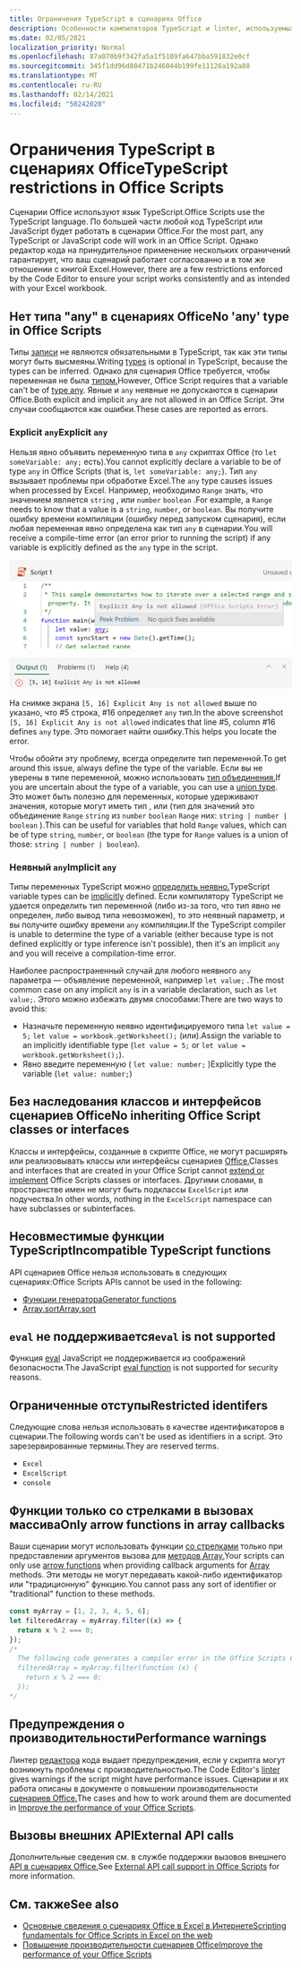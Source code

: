 ```yaml
---
title: Ограничения TypeScript в сценариях Office
description: Особенности компиляторов TypeScript и linter, используемых редактором кода сценариев Office.
ms.date: 02/05/2021
localization_priority: Normal
ms.openlocfilehash: 87a070b9f342fa5a1f5109fa647bba591832e0cf
ms.sourcegitcommit: 345f1dd96d80471b246044b199fe11126a192a88
ms.translationtype: MT
ms.contentlocale: ru-RU
ms.lasthandoff: 02/14/2021
ms.locfileid: "50242020"
---
```

# <a name="typescript-restrictions-in-office-scripts"></a><span data-ttu-id="27671-103">Ограничения TypeScript в сценариях Office</span><span class="sxs-lookup"><span data-stu-id="27671-103">TypeScript restrictions in Office Scripts</span></span>

<span data-ttu-id="27671-104">Сценарии Office используют язык TypeScript.</span><span class="sxs-lookup"><span data-stu-id="27671-104">Office Scripts use the TypeScript language.</span></span> <span data-ttu-id="27671-105">По большей части любой код TypeScript или JavaScript будет работать в сценарии Office.</span><span class="sxs-lookup"><span data-stu-id="27671-105">For the most part, any TypeScript or JavaScript code will work in an Office Script.</span></span> <span data-ttu-id="27671-106">Однако редактор кода на принудительное применение нескольких ограничений гарантирует, что ваш сценарий работает согласованно и в том же отношении с книгой Excel.</span><span class="sxs-lookup"><span data-stu-id="27671-106">However, there are a few restrictions enforced by the Code Editor to ensure your script works consistently and as intended with your Excel workbook.</span></span>

## <a name="no-any-type-in-office-scripts"></a><span data-ttu-id="27671-107">Нет типа "any" в сценариях Office</span><span class="sxs-lookup"><span data-stu-id="27671-107">No 'any' type in Office Scripts</span></span>

<span data-ttu-id="27671-108">Типы [записи](https://www.typescriptlang.org/docs/handbook/typescript-in-5-minutes.html) не являются обязательными в TypeScript, так как эти типы могут быть высмеяны.</span><span class="sxs-lookup"><span data-stu-id="27671-108">Writing [types](https://www.typescriptlang.org/docs/handbook/typescript-in-5-minutes.html) is optional in TypeScript, because the types can be inferred.</span></span> <span data-ttu-id="27671-109">Однако для сценария Office требуется, чтобы переменная не была [типом.](https://www.typescriptlang.org/docs/handbook/basic-types.html#any)</span><span class="sxs-lookup"><span data-stu-id="27671-109">However, Office Script requires that a variable can't be of [type any](https://www.typescriptlang.org/docs/handbook/basic-types.html#any).</span></span> <span data-ttu-id="27671-110">Явные и `any` неявные не допускаются в сценарии Office.</span><span class="sxs-lookup"><span data-stu-id="27671-110">Both explicit and implicit `any` are not allowed in an Office Script.</span></span> <span data-ttu-id="27671-111">Эти случаи сообщаются как ошибки.</span><span class="sxs-lookup"><span data-stu-id="27671-111">These cases are reported as errors.</span></span>

### <a name="explicit-any"></a><span data-ttu-id="27671-112">Explicit `any`</span><span class="sxs-lookup"><span data-stu-id="27671-112">Explicit `any`</span></span>

<span data-ttu-id="27671-113">Нельзя явно объявить переменную типа в `any` скриптах Office (то `let someVariable: any;` есть).</span><span class="sxs-lookup"><span data-stu-id="27671-113">You cannot explicitly declare a variable to be of type `any` in Office Scripts (that is, `let someVariable: any;`).</span></span> <span data-ttu-id="27671-114">Тип `any` вызывает проблемы при обработке Excel.</span><span class="sxs-lookup"><span data-stu-id="27671-114">The `any` type causes issues when processed by Excel.</span></span> <span data-ttu-id="27671-115">Например, необходимо `Range` знать, что значением является `string` , или `number` `boolean` .</span><span class="sxs-lookup"><span data-stu-id="27671-115">For example, a `Range` needs to know that a value is a `string`, `number`, or `boolean`.</span></span> <span data-ttu-id="27671-116">Вы получите ошибку времени компиляции (ошибку перед запуском сценария), если любая переменная явно определена как тип `any` в сценарии.</span><span class="sxs-lookup"><span data-stu-id="27671-116">You will receive a compile-time error (an error prior to running the script) if any variable is explicitly defined as the `any` type in the script.</span></span>

![Явное сообщение в тексте наведении курсоров редактора кода](../images/explicit-any-editor-message.png)

![Явное сообщение об ошибке в окне консоли](../images/explicit-any-error-message.png)

<span data-ttu-id="27671-119">На снимке экрана `[5, 16] Explicit Any is not allowed` выше по указано, что #5 строка, #16 определяет `any` тип.</span><span class="sxs-lookup"><span data-stu-id="27671-119">In the above screenshot `[5, 16] Explicit Any is not allowed` indicates that line #5, column #16 defines `any` type.</span></span> <span data-ttu-id="27671-120">Это помогает найти ошибку.</span><span class="sxs-lookup"><span data-stu-id="27671-120">This helps you locate the error.</span></span>

<span data-ttu-id="27671-121">Чтобы обойти эту проблему, всегда определите тип переменной.</span><span class="sxs-lookup"><span data-stu-id="27671-121">To get around this issue, always define the type of the variable.</span></span> <span data-ttu-id="27671-122">Если вы не уверены в типе переменной, можно использовать [тип объединения.](https://www.typescriptlang.org/docs/handbook/unions-and-intersections.html)</span><span class="sxs-lookup"><span data-stu-id="27671-122">If you are uncertain about the type of a variable, you can use a [union type](https://www.typescriptlang.org/docs/handbook/unions-and-intersections.html).</span></span> <span data-ttu-id="27671-123">Это может быть полезно для переменных, которые удерживают значения, которые могут иметь тип , или (тип для значений это объединение `Range` `string` из `number` `boolean` `Range` них: `string | number | boolean` ).</span><span class="sxs-lookup"><span data-stu-id="27671-123">This can be useful for variables that hold `Range` values, which can be of type `string`, `number`, or `boolean` (the type for `Range` values is a union of those: `string | number | boolean`).</span></span>

### <a name="implicit-any"></a><span data-ttu-id="27671-124">Неявный `any`</span><span class="sxs-lookup"><span data-stu-id="27671-124">Implicit `any`</span></span>

<span data-ttu-id="27671-125">Типы переменных TypeScript можно [определить неявно.](https://www.typescriptlang.org/docs/handbook/type-inference.html)</span><span class="sxs-lookup"><span data-stu-id="27671-125">TypeScript variable types can be [implicitly](https://www.typescriptlang.org/docs/handbook/type-inference.html) defined.</span></span> <span data-ttu-id="27671-126">Если компилятору TypeScript не удается определить тип переменной (либо из-за того, что тип явно не определен, либо вывод типа невозможен), то это неявный параметр, и вы получите ошибку времени `any` компиляции.</span><span class="sxs-lookup"><span data-stu-id="27671-126">If the TypeScript compiler is unable to determine the type of a variable (either because type is not defined explicitly or type inference isn't possible), then it's an implicit `any` and you will receive a compilation-time error.</span></span>

<span data-ttu-id="27671-127">Наиболее распространенный случай для любого неявного `any` параметра — объявление переменной, например `let value;` .</span><span class="sxs-lookup"><span data-stu-id="27671-127">The most common case on any implicit `any` is in a variable declaration, such as `let value;`.</span></span> <span data-ttu-id="27671-128">Этого можно избежать двумя способами:</span><span class="sxs-lookup"><span data-stu-id="27671-128">There are two ways to avoid this:</span></span>

* <span data-ttu-id="27671-129">Назначьте переменную неявно идентифицируемого типа `let value = 5;` `let value = workbook.getWorksheet();` (или).</span><span class="sxs-lookup"><span data-stu-id="27671-129">Assign the variable to an implicitly identifiable type (`let value = 5;` or `let value = workbook.getWorksheet();`).</span></span>
* <span data-ttu-id="27671-130">Явно введите переменную ( `let value: number;` )</span><span class="sxs-lookup"><span data-stu-id="27671-130">Explicitly type the variable (`let value: number;`)</span></span>

## <a name="no-inheriting-office-script-classes-or-interfaces"></a><span data-ttu-id="27671-131">Без наследования классов и интерфейсов сценариев Office</span><span class="sxs-lookup"><span data-stu-id="27671-131">No inheriting Office Script classes or interfaces</span></span>

<span data-ttu-id="27671-132">Классы и интерфейсы, созданные в скрипте Office, не могут расширять или реализовывать классы или интерфейсы сценариев [Office.](https://www.typescriptlang.org/docs/handbook/classes.html#inheritance)</span><span class="sxs-lookup"><span data-stu-id="27671-132">Classes and interfaces that are created in your Office Script cannot [extend or implement](https://www.typescriptlang.org/docs/handbook/classes.html#inheritance) Office Scripts classes or interfaces.</span></span> <span data-ttu-id="27671-133">Другими словами, в пространстве имен не могут быть подклассы `ExcelScript` или подучества.</span><span class="sxs-lookup"><span data-stu-id="27671-133">In other words, nothing in the `ExcelScript` namespace can have subclasses or subinterfaces.</span></span>

## <a name="incompatible-typescript-functions"></a><span data-ttu-id="27671-134">Несовместимые функции TypeScript</span><span class="sxs-lookup"><span data-stu-id="27671-134">Incompatible TypeScript functions</span></span>

<span data-ttu-id="27671-135">API сценариев Office нельзя использовать в следующих сценариях:</span><span class="sxs-lookup"><span data-stu-id="27671-135">Office Scripts APIs cannot be used in the following:</span></span>

* [<span data-ttu-id="27671-136">Функции генератора</span><span class="sxs-lookup"><span data-stu-id="27671-136">Generator functions</span></span>](https://developer.mozilla.org/docs/Web/JavaScript/Guide/Iterators_and_Generators#generator_functions)
* [<span data-ttu-id="27671-137">Array.sort</span><span class="sxs-lookup"><span data-stu-id="27671-137">Array.sort</span></span>](https://developer.mozilla.org/docs/Web/JavaScript/Reference/Global_Objects/Array/sort)

## <a name="eval-is-not-supported"></a><span data-ttu-id="27671-138">`eval` не поддерживается</span><span class="sxs-lookup"><span data-stu-id="27671-138">`eval` is not supported</span></span>

<span data-ttu-id="27671-139">Функция [eval](https://developer.mozilla.org/docs/Web/JavaScript/Reference/Global_Objects/eval) JavaScript не поддерживается из соображений безопасности.</span><span class="sxs-lookup"><span data-stu-id="27671-139">The JavaScript [eval function](https://developer.mozilla.org/docs/Web/JavaScript/Reference/Global_Objects/eval) is not supported for security reasons.</span></span>

## <a name="restricted-identifers"></a><span data-ttu-id="27671-140">Ограниченные отступы</span><span class="sxs-lookup"><span data-stu-id="27671-140">Restricted identifers</span></span>

<span data-ttu-id="27671-141">Следующие слова нельзя использовать в качестве идентификаторов в сценарии.</span><span class="sxs-lookup"><span data-stu-id="27671-141">The following words can't be used as identifiers in a script.</span></span> <span data-ttu-id="27671-142">Это зарезервированные термины.</span><span class="sxs-lookup"><span data-stu-id="27671-142">They are reserved terms.</span></span>

* `Excel`
* `ExcelScript`
* `console`

## <a name="only-arrow-functions-in-array-callbacks"></a><span data-ttu-id="27671-143">Функции только со стрелками в вызовах массива</span><span class="sxs-lookup"><span data-stu-id="27671-143">Only arrow functions in array callbacks</span></span>

<span data-ttu-id="27671-144">Ваши сценарии могут использовать функции [со стрелками](https://developer.mozilla.org/docs/Web/JavaScript/Reference/Functions/Arrow_functions) только при предоставлении аргументов вызова для [методов Array.](https://developer.mozilla.org/docs/Web/JavaScript/Reference/Global_Objects/Array)</span><span class="sxs-lookup"><span data-stu-id="27671-144">Your scripts can only use [arrow functions](https://developer.mozilla.org/docs/Web/JavaScript/Reference/Functions/Arrow_functions) when providing callback arguments for [Array](https://developer.mozilla.org/docs/Web/JavaScript/Reference/Global_Objects/Array) methods.</span></span> <span data-ttu-id="27671-145">Эти методы не могут передавать какой-либо идентификатор или "традиционную" функцию.</span><span class="sxs-lookup"><span data-stu-id="27671-145">You cannot pass any sort of identifier or "traditional" function to these methods.</span></span>

```typescript
const myArray = [1, 2, 3, 4, 5, 6];
let filteredArray = myArray.filter((x) => {
  return x % 2 === 0;
});
/*
  The following code generates a compiler error in the Office Scripts Code Editor.
  filteredArray = myArray.filter(function (x) {
    return x % 2 === 0;
  });
*/
```

## <a name="performance-warnings"></a><span data-ttu-id="27671-146">Предупреждения о производительности</span><span class="sxs-lookup"><span data-stu-id="27671-146">Performance warnings</span></span>

<span data-ttu-id="27671-147">Линтер [редактора](https://wikipedia.org/wiki/Lint_(software)) кода выдает предупреждения, если у скрипта могут возникнуть проблемы с производительностью.</span><span class="sxs-lookup"><span data-stu-id="27671-147">The Code Editor's [linter](https://wikipedia.org/wiki/Lint_(software)) gives warnings if the script might have performance issues.</span></span> <span data-ttu-id="27671-148">Сценарии и их работа описаны в документе о повышении производительности [сценариев Office.](web-client-performance.md)</span><span class="sxs-lookup"><span data-stu-id="27671-148">The cases and how to work around them are documented in [Improve the performance of your Office Scripts](web-client-performance.md).</span></span>

## <a name="external-api-calls"></a><span data-ttu-id="27671-149">Вызовы внешних API</span><span class="sxs-lookup"><span data-stu-id="27671-149">External API calls</span></span>

<span data-ttu-id="27671-150">Дополнительные сведения см. в службе поддержки вызовов внешнего [API в сценариях Office.](external-calls.md)</span><span class="sxs-lookup"><span data-stu-id="27671-150">See [External API call support in Office Scripts](external-calls.md) for more information.</span></span>

## <a name="see-also"></a><span data-ttu-id="27671-151">См. также</span><span class="sxs-lookup"><span data-stu-id="27671-151">See also</span></span>

* [<span data-ttu-id="27671-152">Основные сведения о сценариях Office в Excel в Интернете</span><span class="sxs-lookup"><span data-stu-id="27671-152">Scripting fundamentals for Office Scripts in Excel on the web</span></span>](scripting-fundamentals.md)
* [<span data-ttu-id="27671-153">Повышение производительности сценариев Office</span><span class="sxs-lookup"><span data-stu-id="27671-153">Improve the performance of your Office Scripts</span></span>](web-client-performance.md)

